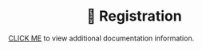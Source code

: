 <h1 align="center">🧙 Registration</h1>

[CLICK ME](https://laernos.gitbook.io/mod-docs/yetkili-komutlari/kayit) to view additional documentation information. 

